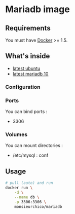 # Mariadb image

## Requirements

You must have [Docker](https://www.docker.com/) >= 1.5.

## What's inside

* [latest ubuntu](https://github.com/dockerfile/ubuntu)
* [latest mariadb 10](https://downloads.mariadb.org/)

### Configuration

### Ports

You can bind ports :

* 3306

### Volumes

You can mount directories :

* /etc/mysql : conf

## Usage

```bash
# pull (auto) and run
docker run \
    -d \
    --name db \
    -p 3306:3306 \
    monsieurchico/mariadb
```
